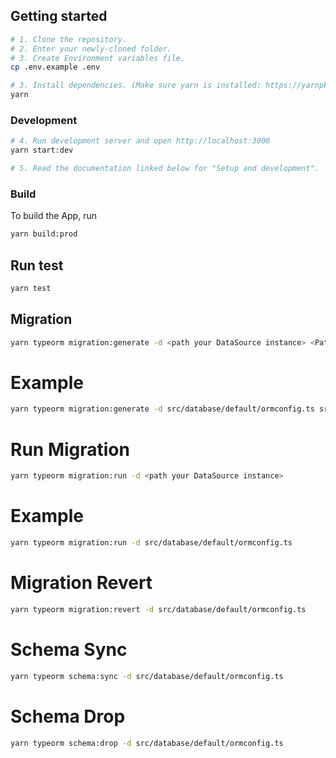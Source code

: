 ## Getting started

```bash
# 1. Clone the repository.
# 2. Enter your newly-cloned folder.
# 3. Create Environment variables file.
cp .env.example .env

# 3. Install dependencies. (Make sure yarn is installed: https://yarnpkg.com/lang/en/docs/install)
yarn
```
### Development
```bash
# 4. Run development server and open http://localhost:3000
yarn start:dev

# 5. Read the documentation linked below for "Setup and development".
```

### Build

To build the App, run

```bash
yarn build:prod
```
## Run test
```bash
yarn test
```

## Migration
```bash
yarn typeorm migration:generate -d <path your DataSource instance> <Path of the migration file><The migration file name>
```
# Example
```bash
yarn typeorm migration:generate -d src/database/default/ormconfig.ts src/database/default/migrations/intdb
```
# Run Migration 
```bash
yarn typeorm migration:run -d <path your DataSource instance>
```
# Example
```bash
yarn typeorm migration:run -d src/database/default/ormconfig.ts
```
# Migration Revert 
```bash
yarn typeorm migration:revert -d src/database/default/ormconfig.ts
```
# Schema Sync
```bash
yarn typeorm schema:sync -d src/database/default/ormconfig.ts
```
# Schema Drop
```bash
yarn typeorm schema:drop -d src/database/default/ormconfig.ts
```
